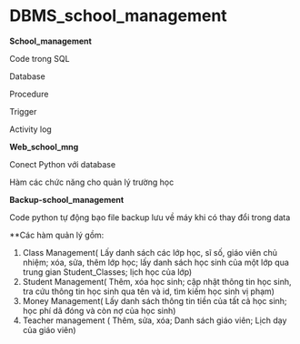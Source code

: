 # DBMS_school_management

**School_management**

Code trong SQL

Database

Procedure

Trigger

Activity log

**Web_school_mng**

Conect Python với database

Hàm các chức năng cho quản lý trường học

**Backup-school_management**

Code python tự động bạo file backup lưu về máy khi có thay đổi trong data

**Các hàm quản lý gồm:

1. Class Management( Lấy danh sách các lớp học, sĩ số, giáo viên chủ nhiệm; xóa, sửa, thêm lớp học; lấy danh sách học sinh của một lớp qua trung gian Student_Classes; lịch học của lớp)
2. Student Management( Thêm, xóa học sinh; cập nhật thông tin học sinh, tra cứu thông tin học sinh qua tên và id, tìm kiếm học sinh vị phạm)
3. Money Management( Lấy danh sách thông tin tiền của tất cả học sinh; học phí dã đóng và còn nợ của học sinh)
5. Teacher management ( Thêm, sửa, xóa; Danh sách giáo viên; Lịch dạy của giáo viên)
